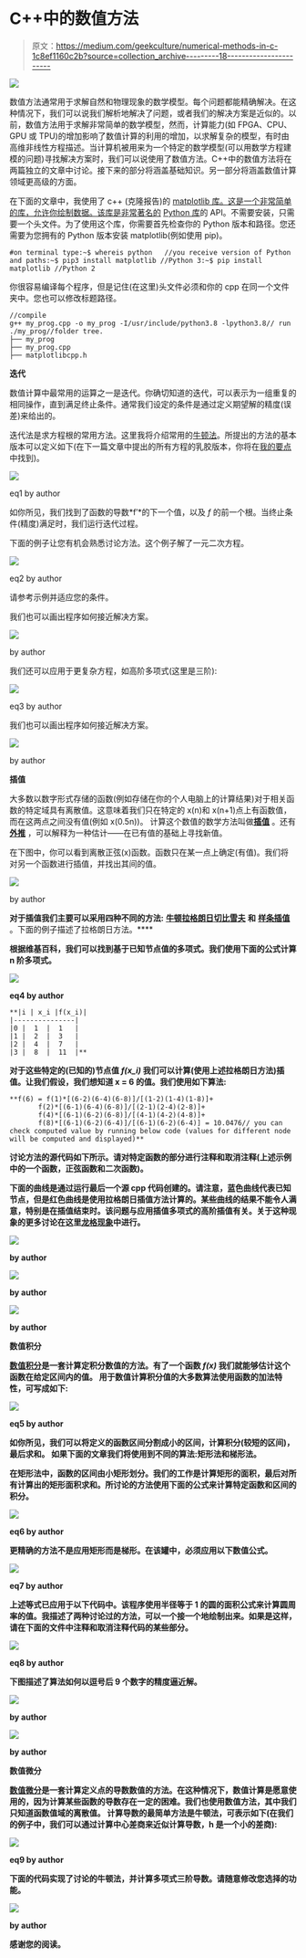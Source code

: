 # C++中的数值方法

> 原文：<https://medium.com/geekculture/numerical-methods-in-c-1c8ef1160c2b?source=collection_archive---------18----------------------->

![](img/322f4147bff60f2dc8cf72bd27e8eb43.png)

数值方法通常用于求解自然和物理现象的数学模型。每个问题都能精确解决。在这种情况下，我们可以说我们解析地解决了问题，或者我们的解决方案是近似的。以前，数值方法用于求解非常简单的数学模型，然而，计算能力(如 FPGA、CPU、GPU 或 TPU)的增加影响了数值计算的利用的增加，以求解复杂的模型，有时由高维非线性方程描述。当计算机被用来为一个特定的数学模型(可以用数学方程建模的问题)寻找解决方案时，我们可以说使用了数值方法。C++中的数值方法将在两篇独立的文章中讨论。接下来的部分将涵盖基础知识。另一部分将涵盖数值计算领域更高级的方面。

在下面的文章中，我使用了 c++ (克隆报告)的 [matplotlib 库。这是一个非常简单的库，允许你绘制数据。该库是非常著名的](https://github.com/lava/matplotlib-cpp) [Python 库](https://matplotlib.org/stable/index.html)的 API。不需要安装，只需要一个头文件。为了使用这个库，你需要首先检查你的 Python 版本和路径。您还需要为您拥有的 Python 版本安装 matplotlib(例如使用 pip)。

```
#on terminal type:~$ whereis python   //you receive version of Python and paths:~$ pip3 install matplotlib //Python 3:~$ pip install matplotlib //Python 2
```

你很容易编译每个程序，但是记住(在这里)头文件必须和你的 cpp 在同一个文件夹中。您也可以修改标题路径。

```
//compile
g++ my_prog.cpp -o my_prog -I/usr/include/python3.8 -lpython3.8// run
./my_prog//folder tree.
├── my_prog
├── my_prog.cpp
├── matplotlibcpp.h
```

**迭代**

数值计算中最常用的运算之一是迭代。你确切知道的迭代，可以表示为一组重复的相同操作，直到满足终止条件。通常我们设定的条件是通过定义期望解的精度(误差)来给出的。

迭代法是求方程根的常用方法。这里我将介绍常用的[牛顿法](https://en.wikipedia.org/wiki/Newton%27s_method#Square_root)。所提出的方法的基本版本可以定义如下(在下一篇文章中提出的所有方程的乳胶版本，你将在[我的要点](https://gist.github.com/markusbuchholz/b72af57f726a569a4c98675fe1d9a204)中找到)。

![](img/f7224152eb445ad05e41d07a04532de9.png)

eq1 by author

如你所见，我们找到了函数的导数*f′*的下一个值，以及 *f* 的前一个根。当终止条件(精度)满足时，我们运行迭代过程。

下面的例子让您有机会熟悉讨论方法。这个例子解了一元二次方程。

![](img/3ee5328cb32e2b53d54dc35e27f12c3e.png)

eq2 by author

请参考示例并适应您的条件。

我们也可以画出程序如何接近解决方案。

![](img/e214390d04a488db86ceae5175a2f296.png)

by author

我们还可以应用于更复杂方程，如高阶多项式(这里是三阶):

![](img/d5c675a38ed8008df94b05c3d5b9fd55.png)

eq3 by author

我们也可以画出程序如何接近解决方案。

![](img/7278652ed10363034dbccd19479b6b70.png)

by author

**插值**

大多数以数字形式存储的函数(例如存储在你的个人电脑上的计算结果)对于相关函数的特定域具有离散值。这意味着我们只在特定的 x(n)和 x(n+1)点上有函数值，而在这两点之间没有值(例如 x(0.5n))。
计算这个数值的数学方法叫做[**插值**](https://en.wikipedia.org/wiki/Interpolation) 。还有 [**外推**](https://en.wikipedia.org/wiki/Extrapolation) ，可以解释为一种估计——在已有值的基础上寻找新值。

在下图中，你可以看到离散正弦(x)函数。函数只在某一点上确定(有值)。我们将对另一个函数进行插值，并找出其间的值。

![](img/e6d64d434b0c9ea438af37d0ae510f37.png)

by author

**对于插值我们主要可以采用四种不同的方法:** [**牛顿**](https://en.wikipedia.org/wiki/Newton_polynomial)**[**拉格朗日**](https://en.wikipedia.org/wiki/Polynomial_interpolation)**[**切比雪夫**](https://en.wikipedia.org/wiki/Chebyshev_nodes) **和** [**样条插值**](https://en.wikipedia.org/wiki/Interpolation#Spline_interpolation) 。下面的例子描述了拉格朗日方法。****

****根据维基百科，我们可以找到基于已知节点值的多项式。我们使用下面的公式计算 n 阶多项式。****

****![](img/790c4ddd50e8fe92832219ce36f52d03.png)****

****eq4 by author****

```
**|i | x_i |f(x_i)|
|---------------|
|0 |  1  |  1   |
|1 |  2  |  3   |
|2 |  4  |  7   |
|3 |  8  |  11  |**
```

****对于这些特定的(已知的)节点值 *f(x_i)* 我们可以计算(使用上述拉格朗日方法)插值。让我们假设，我们想知道 x = 6 的值。我们使用如下算法:****

```
**f(6) = f(1)*[(6-2)(6-4)(6-8)]/[(1-2)(1-4)(1-8)]+
       f(2)*[(6-1)(6-4)(6-8)]/[(2-1)(2-4)(2-8)]+
       f(4)*[(6-1)(6-2)(6-8)]/[(4-1)(4-2)(4-8)]+
       f(8)*[(6-1)(6-2)(6-4)]/[(6-1)(6-2)(6-4)] = 10.0476// you can check computed value by running below code (values for different node will be computed and displayed)**
```

****讨论方法的源代码如下所示。请对特定函数的部分进行注释和取消注释(上述示例中的一个函数，正弦函数和二次函数)。****

****下面的曲线是通过运行最后一个源 cpp 代码创建的。请注意，蓝色曲线代表已知节点，但是红色曲线是使用拉格朗日插值方法计算的。某些曲线的结果不能令人满意，特别是在插值结束时。该问题与应用插值多项式的高阶插值有关。关于这种现象的更多讨论在这里[龙格现象](https://en.wikipedia.org/wiki/Runge%27s_phenomenon#:~:text=In%20the%20mathematical%20field%20of,set%20of%20equispaced%20interpolation%20points.)中进行。****

****![](img/75bb91b9eeaa3be3a19612243e9e1ca6.png)****

****by author****

****![](img/b546794e6322611e5153725a5a314f77.png)****

****by author****

****![](img/2b85fd7a8b4ffb4da0ca6c1242ff7edf.png)****

****by author****

******数值积分******

****[数值积分](https://en.wikipedia.org/wiki/Numerical_integration)是一套计算定积分数值的方法。有了一个函数 *f(x)* 我们就能够估计这个函数在给定区间内的值。
用于数值计算积分值的大多数算法使用函数的加法特性，可写成如下:****

****![](img/c05e39f017a62babfae0a82cb3dc0216.png)****

****eq5 by author****

****如你所见，我们可以将定义的函数区间分割成小的区间，计算积分(较短的区间)，最后求和。
如果下面的文章我们将使用到不同的算法:**矩形法**和**梯形法。******

****在矩形法中，函数的区间由小矩形划分。我们的工作是计算矩形的面积，最后对所有计算出的矩形面积求和。所讨论的方法使用下面的公式来计算特定函数和区间的积分。****

****![](img/668e57b1d1354bef5836712ee4185ce9.png)****

****eq6 by author****

****更精确的方法不是应用矩形而是梯形。在该罐中，必须应用以下数值公式。****

****![](img/7a946f3074545e35dfa99f3779f96c0b.png)****

****eq7 by author****

****上述等式已应用于以下代码中。该程序使用半径等于 1 的圆的面积公式来计算圆周率的值。我描述了两种讨论过的方法，可以一个接一个地绘制出来。如果是这样，请在下面的文件中注释和取消注释代码的某些部分。****

****![](img/5c7e5773334fa59de77dff431c0f3b6c.png)****

****eq8 by author****

****下图描述了算法如何以逗号后 9 个数字的精度逼近解。****

****![](img/b8d1415fc4169772b6a1d967cd83451a.png)****

****by author****

****![](img/1a9406614052488a84ca88dc0d87de1d.png)****

****by author****

******数值微分******

****[数值微分](https://en.wikipedia.org/wiki/Numerical_differentiation)是一套计算定义点的导数数值的方法。在这种情况下，数值计算是愿意使用的，因为计算某些函数的导数存在一定的困难。我们也使用数值方法，其中我们只知道函数值域的离散值。
计算导数的最简单方法是牛顿法，可表示如下(在我们的例子中，我们可以通过计算中心差商来近似计算导数，h 是一个小的差商):****

****![](img/b2ec39fcef15ac3da897d87a46d98d78.png)****

****eq9 by author****

****下面的代码实现了讨论的牛顿法，并计算多项式三阶导数。请随意修改您选择的功能。****

****![](img/13e01d64593a3984d0a6784a973afec2.png)****

****by author****

****感谢您的阅读。****